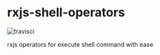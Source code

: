 # rxjs-shell-operators

![travisci](https://travis-ci.org/johnny-mh/rxjs-shell-operators.svg?branch=master)

rxjs operators for execute shell command with ease
